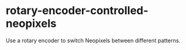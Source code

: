 # rotary-encoder-controlled-neopixels
Use a rotary encoder to switch Neopixels between different patterns.
